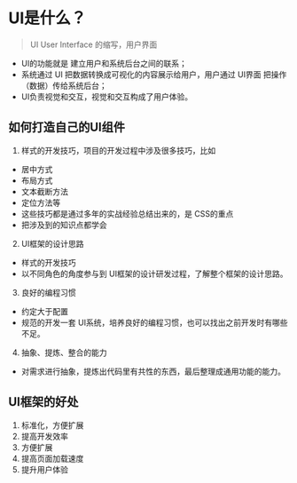 # UI是什么？
> UI User Interface 的缩写，用户界面

* UI的功能就是 建立用户和系统后台之间的联系；
* 系统通过 UI 把数据转换成可视化的内容展示给用户，用户通过 UI界面 把操作（数据）传给系统后台；
* UI负责视觉和交互，视觉和交互构成了用户体验。



## 如何打造自己的UI组件
1. 样式的开发技巧，项目的开发过程中涉及很多技巧，比如
  * 居中方式
  * 布局方式
  * 文本截断方法
  * 定位方法等
  * 这些技巧都是通过多年的实战经验总结出来的，是 CSS的重点
  * 把涉及到的知识点都学会

2. UI框架的设计思路
  * 样式的开发技巧
  * 以不同角色的角度参与到 UI框架的设计研发过程，了解整个框架的设计思路。

3. 良好的编程习惯
  * 约定大于配置
  * 规范的开发一套 UI系统，培养良好的编程习惯，也可以找出之前开发时有哪些不足。

4. 抽象、提炼、整合的能力
  * 对需求进行抽象，提炼出代码里有共性的东西，最后整理成通用功能的能力。



## UI框架的好处
1. 标准化，方便扩展
2. 提高开发效率
3. 方便扩展
4. 提高页面加载速度
5. 提升用户体验
